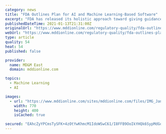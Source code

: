 ```yaml
---
category: news
title: "FDA Outlines Plan for AI and Machine Learning-Based Software"
excerpt: "FDA has released its holistic approach toward giving guidance for artificial intelligence and machine learning solutions. The federal agency’s first AI/ML-Based Software as a Medical Device Action Plan outlines five actions that the FDA intends to take,"
publishedDateTime: 2021-01-13T21:31:00Z
originalUrl: "https://www.mddionline.com/regulatory-quality/fda-outlines-plan-ai-and-machine-learning-based-software"
webUrl: "https://www.mddionline.com/regulatory-quality/fda-outlines-plan-ai-and-machine-learning-based-software"
type: article
quality: 54
heat: 54
published: false

provider:
  name: MD&M East
  domain: mddionline.com

topics:
  - Machine Learning
  - AI

images:
  - url: "https://www.mddionline.com/sites/mddionline.com/files/IMG_Jan132021at40448PM.jpg"
    width: 770
    height: 400
    isCached: true

secured: "EAhcZyYPCmsTySFK+4zOtYwKhmcM1IdoWSwC61/I8FFB9OoIkYHQk6SypMdGq0CPNycN8xiBss/0K5LZWlOyYR+HjzHc3yM+SpiEVQgKP7m2QzR/OSx2jHZCU/NmrVIb8DuAim6m8c01cfFqhm6jplwTiB1bzXG3LV3XqDVgcn13Z4qZoYT/W3x54wsE9MlBO7+pgDpwZtgu+ovcLwcyDm6RY6EOwiHmgX31bW/2fk5e+TtqsN/qp2mLuyMIHuTbQwv9IuNLKqWGL5eK+QymjX1ZLW7qRLbVva7BQvy5t+zWvADT0vQDwvIi876lySOBd54tfwY9W9Fq7cdxji3x8zrDts2Kp+PBPUQK0z7z3fA=;DyTlTjLtEraAH01wIeTFpw=="
---
```


